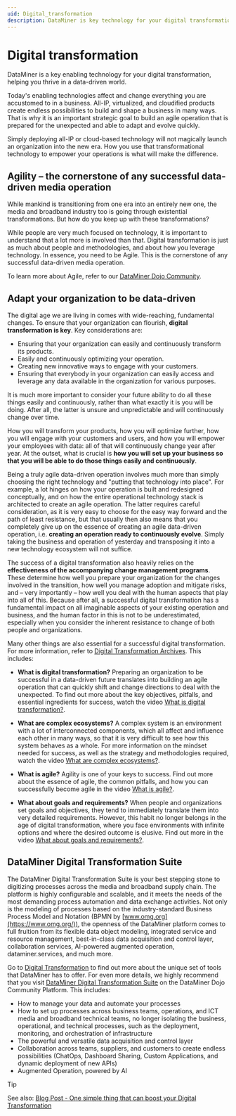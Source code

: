 ```yaml
---
uid: Digital_transformation
description: DataMiner is key technology for your digital transformation, ensuring your operation is prepared for the unexpected and capable of evolving quickly.
---
```


# Digital transformation

DataMiner is a key enabling technology for your digital transformation, helping you thrive in a data-driven world.

Today's enabling technologies affect and change everything you are accustomed to in a business. All-IP, virtualized, and cloudified products create endless possibilities to build and shape a business in many ways. That is why it is an important strategic goal to build an agile operation that is prepared for the unexpected and able to adapt and evolve quickly.

Simply deploying all-IP or cloud-based technology will not magically launch an organization into the new era. How you use that transformational technology to empower your operations is what will make the difference.

## Agility – the cornerstone of any successful data-driven media operation

While mankind is transitioning from one era into an entirely new one, the media and broadband industry too is going through existential transformations. But how do you keep up with these transformations?

While people are very much focused on technology, it is important to understand that a lot more is involved than that. Digital transformation is just as much about people and methodologies, and about how you leverage technology. In essence, you need to be Agile. This is the cornerstone of any successful data-driven media operation.

To learn more about Agile, refer to our [DataMiner Dojo Community](https://community.dataminer.services/agile-webspace/).

## Adapt your organization to be data-driven

The digital age we are living in comes with wide-reaching, fundamental changes. To ensure that your organization can flourish, **digital transformation is key**. Key considerations are:

- Ensuring that your organization can easily and continuously transform its products.
- Easily and continuously optimizing your operation.
- Creating new innovative ways to engage with your customers.
- Ensuring that everybody in your organization can easily access and leverage any data available in the organization for various purposes.

It is much more important to consider your future ability to do all these things easily and continuously, rather than what exactly it is you will be doing. After all, the latter is unsure and unpredictable and will continuously change over time.

How you will transform your products, how you will optimize further, how you will engage with your customers and users, and how you will empower your employees with data: all of that will continuously change year after year. At the outset, what is crucial is **how you will set up your business so that you will be able to do those things easily and continuously**.

Being a truly agile data-driven operation involves much more than simply choosing the right technology and "putting that technology into place". For example, a lot hinges on how your operation is built and redesigned conceptually, and on how the entire operational technology stack is architected to create an agile operation. The latter requires careful consideration, as it is very easy to choose for the easy way forward and the path of least resistance, but that usually then also means that you completely give up on the essence of creating an agile data-driven operation, i.e. **creating an operation ready to continuously evolve**. Simply taking the business and operation of yesterday and transposing it into a new technology ecosystem will not suffice.

The success of a digital transformation also heavily relies on the **effectiveness of the accompanying change management programs**. These determine how well you prepare your organization for the changes involved in the transition, how well you manage adoption and mitigate risks, and – very importantly – how well you deal with the human aspects that play into all of this. Because after all, a successful digital transformation has a fundamental impact on all imaginable aspects of your existing operation and business, and the human factor in this is not to be underestimated, especially when you consider the inherent resistance to change of both people and organizations.

Many other things are also essential for a successful digital transformation. For more information, refer to [Digital Transformation Archives](https://community.dataminer.services/tag/digital-transformation/). This includes:

- **What is digital transformation?** Preparing an organization to be successful in a data-driven future translates into building an agile operation that can quickly shift and change directions to deal with the unexpected. To find out more about the key objectives, pitfalls, and essential ingredients for success, watch the video [What is digital transformation?](https://community.dataminer.services/what-is-digital-transformation/).

- **What are complex ecosystems?** A complex system is an environment with a lot of interconnected components, which all affect and influence each other in many ways, so that it is very difficult to see how this system behaves as a whole. For more information on the mindset needed for success, as well as the strategy and methodologies required, watch the video [What are complex ecosystems?](https://community.dataminer.services/what-are-complex-ecosystems/).

- **What is agile?** Agility is one of your keys to success. Find out more about the essence of agile, the common pitfalls, and how you can successfully become agile in the video [What is agile?](https://community.dataminer.services/what-is-agile/).

- **What about goals and requirements?** When people and organizations set goals and objectives, they tend to immediately translate them into very detailed requirements. However, this habit no longer belongs in the age of digital transformation, where you face environments with infinite options and where the desired outcome is elusive. Find out more in the video [What about goals and requirements?](https://community.dataminer.services/what-about-goals-and-requirements/).

## DataMiner Digital Transformation Suite

The DataMiner Digital Transformation Suite is your best stepping stone to digitizing processes across the media and broadband supply chain. The platform is highly configurable and scalable, and it meets the needs of the most demanding process automation and data exchange activities. Not only is the modeling of processes based on the industry-standard Business Process Model and Notation (BPMN by [www.omg.org](https://www.omg.org/)), the openness of the DataMiner platform comes to full fruition from its flexible data object modeling, integrated service and resource management, best-in-class data acquisition and control layer, collaboration services, AI-powered augmented operation, dataminer.services, and much more.

Go to [Digital Transformation](https://skyline.be/digital-transformation) to find out more about the unique set of tools that DataMiner has to offer. For even more details, we highly recommend that you visit [DataMiner Digital Transformation Suite](https://community.dataminer.services/solution/digital-transformation-suite/) on the DataMiner Dojo Community Platform. This includes:

- How to manage your data and automate your processes
- How to set up processes across business teams, operations, and ICT media and broadband technical teams, no longer isolating the business, operational, and technical processes, such as the deployment, monitoring, and orchestration of infrastructure
- The powerful and versatile data acquisition and control layer
- Collaboration across teams, suppliers, and customers to create endless possibilities (ChatOps, Dashboard Sharing, Custom Applications, and dynamic deployment of new APIs)
- Augmented Operation, powered by AI

> [!TIP]
> See also: [Blog Post - One simple thing that can boost your Digital Transformation](https://skyline.be/skyline/news/one-simple-thing-can-boost-your-digital-transformation)
